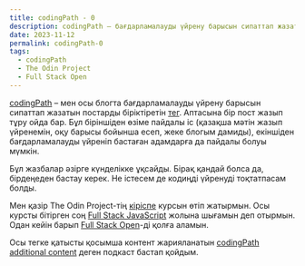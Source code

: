 ```yaml
---
title: codingPath - 0
description: codingPath – бағдарламалауды үйрену барысын сипаттап жазатын постарды біріктіретін тег. Бағдарламалауды өздігінен үйреніп жүрген адамдарға пайдалы болуы мүмкін.
date: 2023-11-12
permalink: codingPath-0
tags:
  - codingPath
  - The Odin Project
  - Full Stack Open
---
```


[codingPath](/tags/codingpath) – мен осы блогта бағдарламалауды үйрену барысын сипаттап жазатын постарды біріктіретін [тег](<https://en.wikipedia.org/wiki/Tag_(metadata)>). Аптасына бір пост жазып тұру ойда бар. Бұл біріншіден өзіме пайдалы іс (қазақша мәтін жазып үйренемін, оқу барысы бойынша есеп, жеке блогым дамиды), екіншіден бағдарламалауды үйреніп бастаған адамдарға да пайдалы болуы мүмкін.

Бұл жазбалар әзірге күнделікке ұқсайды. Бірақ қандай болса да, бірдеңеден бастау керек. Не істесем де кодиңді үйренуді тоқтатпасам болды.

Мен қазір The Odin Project-тің [кіріспе](https://www.theodinproject.com/paths/foundations/courses/foundations) курсын өтіп жатырмын. Осы курсты бітірген соң [Full Stack JavaScript](https://www.theodinproject.com/paths/full-stack-javascript) жолына шығамын деп отырмын. Одан кейін барып [Full Stack Open](https://fullstackopen.com)-ді қолға аламын.

Осы тегке қатысты қосымша контент жарияланатын [codingPath additional content](https://k.yeldar.org/cp) деген подкаст бастап қойдым.
